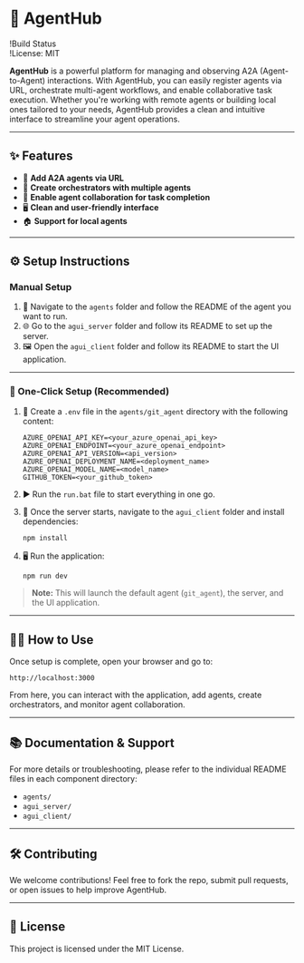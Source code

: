 # 🚀 AgentHub

!Build Status  
!License: MIT

**AgentHub** is a powerful platform for managing and observing A2A (Agent-to-Agent) interactions. With AgentHub, you can easily register agents via URL, orchestrate multi-agent workflows, and enable collaborative task execution. Whether you're working with remote agents or building local ones tailored to your needs, AgentHub provides a clean and intuitive interface to streamline your agent operations.

---

## ✨ Features

- 🔗 **Add A2A agents via URL**  
- 🧠 **Create orchestrators with multiple agents**  
- 🤝 **Enable agent collaboration for task completion**  
- 🖥️ **Clean and user-friendly interface**  
- 🏠 **Support for local agents**

---

## ⚙️ Setup Instructions

### Manual Setup

1. 📁 Navigate to the `agents` folder and follow the README of the agent you want to run.  
2. 🌐 Go to the `agui_server` folder and follow its README to set up the server.  
3. 🖼️ Open the `agui_client` folder and follow its README to start the UI application.

---

### 🚀 One-Click Setup (Recommended)

1. 📝 Create a `.env` file in the `agents/git_agent` directory with the following content:

   ```env
   AZURE_OPENAI_API_KEY=<your_azure_openai_api_key>
   AZURE_OPENAI_ENDPOINT=<your_azure_openai_endpoint>
   AZURE_OPENAI_API_VERSION=<api_version>
   AZURE_OPENAI_DEPLOYMENT_NAME=<deployment_name>
   AZURE_OPENAI_MODEL_NAME=<model_name>
   GITHUB_TOKEN=<your_github_token>
   ```

2. ▶️ Run the `run.bat` file to start everything in one go.

3. 🧩 Once the server starts, navigate to the `agui_client` folder and install dependencies:

   ```bash
   npm install
   ```

4. 🖥️ Run the application:

   ```bash
   npm run dev
   ```

> **Note:** This will launch the default agent (`git_agent`), the server, and the UI application.

---

## 🧑‍💻 How to Use

Once setup is complete, open your browser and go to:

```
http://localhost:3000
```

From here, you can interact with the application, add agents, create orchestrators, and monitor agent collaboration.

---

## 📚 Documentation & Support

For more details or troubleshooting, please refer to the individual README files in each component directory:

- `agents/`  
- `agui_server/`  
- `agui_client/`

---

## 🛠️ Contributing

We welcome contributions! Feel free to fork the repo, submit pull requests, or open issues to help improve AgentHub.

---

## 📄 License

This project is licensed under the MIT License.